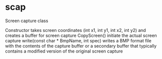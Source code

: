 # scap
Screen capture class

Constructor takes screen coordinates (int x1, int y1, int x2, int y2) and creates a buffer for screen capture
CopyScreen() initiate the actual screen capture
write(const char * BmpName, int spec) writes a BMP format file with the contents of the capture buffer or a
secondary buffer that typically contains a modified version of the original screen capture
